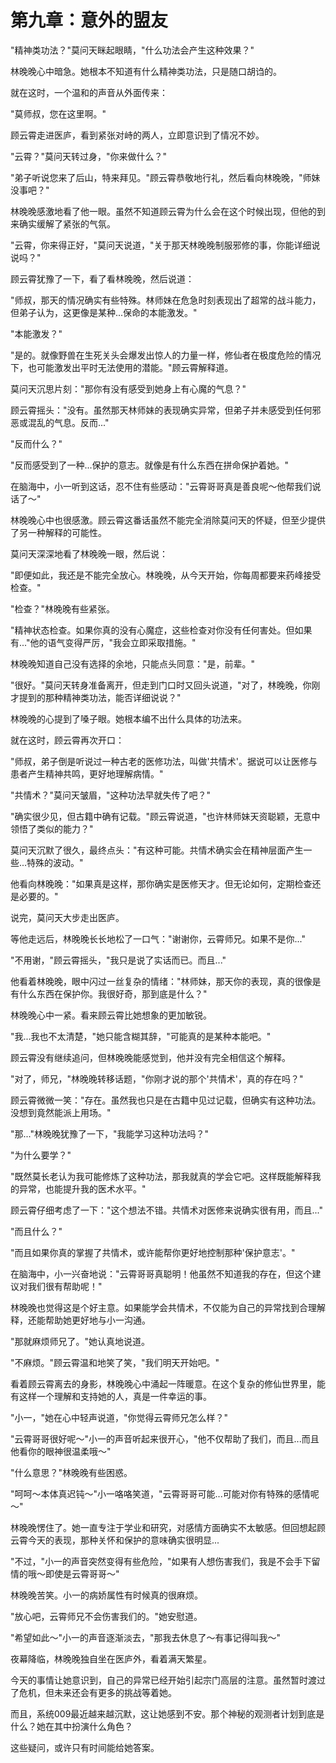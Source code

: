 # 第九章：意外的盟友

"精神类功法？"莫问天眯起眼睛，"什么功法会产生这种效果？"

林晚晚心中暗急。她根本不知道有什么精神类功法，只是随口胡诌的。

就在这时，一个温和的声音从外面传来：

"莫师叔，您在这里啊。"

顾云霄走进医庐，看到紧张对峙的两人，立即意识到了情况不妙。

"云霄？"莫问天转过身，"你来做什么？"

"弟子听说您来了后山，特来拜见。"顾云霄恭敬地行礼，然后看向林晚晚，"师妹没事吧？"

林晚晚感激地看了他一眼。虽然不知道顾云霄为什么会在这个时候出现，但他的到来确实缓解了紧张的气氛。

"云霄，你来得正好，"莫问天说道，"关于那天林晚晚制服邪修的事，你能详细说说吗？"

顾云霄犹豫了一下，看了看林晚晚，然后说道：

"师叔，那天的情况确实有些特殊。林师妹在危急时刻表现出了超常的战斗能力，但弟子认为，这更像是某种...保命的本能激发。"

"本能激发？"

"是的。就像野兽在生死关头会爆发出惊人的力量一样，修仙者在极度危险的情况下，也可能激发出平时无法使用的潜能。"顾云霄解释道。

莫问天沉思片刻："那你有没有感受到她身上有心魔的气息？"

顾云霄摇头："没有。虽然那天林师妹的表现确实异常，但弟子并未感受到任何邪恶或混乱的气息。反而..."

"反而什么？"

"反而感受到了一种...保护的意志。就像是有什么东西在拼命保护着她。"

在脑海中，小一听到这话，忍不住有些感动："云霄哥哥真是善良呢～他帮我们说话了～"

林晚晚心中也很感激。顾云霄这番话虽然不能完全消除莫问天的怀疑，但至少提供了另一种解释的可能性。

莫问天深深地看了林晚晚一眼，然后说：

"即便如此，我还是不能完全放心。林晚晚，从今天开始，你每周都要来药峰接受检查。"

"检查？"林晚晚有些紧张。

"精神状态检查。如果你真的没有心魔症，这些检查对你没有任何害处。但如果有..."他的语气变得严厉，"我会立即采取措施。"

林晚晚知道自己没有选择的余地，只能点头同意："是，前辈。"

"很好。"莫问天转身准备离开，但走到门口时又回头说道，"对了，林晚晚，你刚才提到的那种精神类功法，能否详细说说？"

林晚晚的心提到了嗓子眼。她根本编不出什么具体的功法来。

就在这时，顾云霄再次开口：

"师叔，弟子倒是听说过一种古老的医修功法，叫做'共情术'。据说可以让医修与患者产生精神共鸣，更好地理解病情。"

"共情术？"莫问天皱眉，"这种功法早就失传了吧？"

"确实很少见，但古籍中确有记载。"顾云霄说道，"也许林师妹天资聪颖，无意中领悟了类似的能力？"

莫问天沉默了很久，最终点头："有这种可能。共情术确实会在精神层面产生一些...特殊的波动。"

他看向林晚晚："如果真是这样，那你确实是医修天才。但无论如何，定期检查还是必要的。"

说完，莫问天大步走出医庐。

等他走远后，林晚晚长长地松了一口气："谢谢你，云霄师兄。如果不是你..."

"不用谢，"顾云霄摇头，"我只是说了实话而已。而且..."

他看着林晚晚，眼中闪过一丝复杂的情绪："林师妹，那天你的表现，真的很像是有什么东西在保护你。我很好奇，那到底是什么？"

林晚晚心中一紧。看来顾云霄比她想象的更加敏锐。

"我...我也不太清楚，"她只能含糊其辞，"可能真的是某种本能吧。"

顾云霄没有继续追问，但林晚晚能感觉到，他并没有完全相信这个解释。

"对了，师兄，"林晚晚转移话题，"你刚才说的那个'共情术'，真的存在吗？"

顾云霄微微一笑："存在。虽然我也只是在古籍中见过记载，但确实有这种功法。没想到竟然能派上用场。"

"那..."林晚晚犹豫了一下，"我能学习这种功法吗？"

"为什么要学？"

"既然莫长老认为我可能修炼了这种功法，那我就真的学会它吧。这样既能解释我的异常，也能提升我的医术水平。"

顾云霄仔细考虑了一下："这个想法不错。共情术对医修来说确实很有用，而且..."

"而且什么？"

"而且如果你真的掌握了共情术，或许能帮你更好地控制那种'保护意志'。"

在脑海中，小一兴奋地说："云霄哥哥真聪明！他虽然不知道我的存在，但这个建议对我们很有帮助呢！"

林晚晚也觉得这是个好主意。如果能学会共情术，不仅能为自己的异常找到合理解释，还能帮助她更好地与小一沟通。

"那就麻烦师兄了。"她认真地说道。

"不麻烦。"顾云霄温和地笑了笑，"我们明天开始吧。"

看着顾云霄离去的身影，林晚晚心中涌起一阵暖意。在这个复杂的修仙世界里，能有这样一个理解和支持她的人，真是一件幸运的事。

"小一，"她在心中轻声说道，"你觉得云霄师兄怎么样？"

"云霄哥哥很好呢～"小一的声音听起来很开心，"他不仅帮助了我们，而且...而且他看你的眼神很温柔哦～"

"什么意思？"林晚晚有些困惑。

"呵呵～本体真迟钝～"小一咯咯笑道，"云霄哥哥可能...可能对你有特殊的感情呢～"

林晚晚愣住了。她一直专注于学业和研究，对感情方面确实不太敏感。但回想起顾云霄今天的表现，那种关怀和保护的意味确实很明显...

"不过，"小一的声音突然变得有些危险，"如果有人想伤害我们，我是不会手下留情的哦～即使是云霄哥哥～"

林晚晚苦笑。小一的病娇属性有时候真的很麻烦。

"放心吧，云霄师兄不会伤害我们的。"她安慰道。

"希望如此～"小一的声音逐渐淡去，"那我去休息了～有事记得叫我～"

夜幕降临，林晚晚独自坐在医庐外，看着满天繁星。

今天的事情让她意识到，自己的异常已经开始引起宗门高层的注意。虽然暂时渡过了危机，但未来还会有更多的挑战等着她。

而且，系统009最近越来越沉默，这让她感到不安。那个神秘的观测者计划到底是什么？她在其中扮演什么角色？

这些疑问，或许只有时间能给她答案。